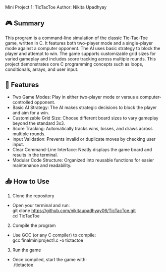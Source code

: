 Mini Project 1: TicTacToe
Author: Nikita Upadhyay

## 🎮 Summary
This program is a command-line simulation of the classic Tic-Tac-Toe game, written in C. It features both two-player mode and a single-player mode against a computer opponent. The AI uses basic strategy to block the player and attempt to win. The game supports customizable grid sizes for varied gameplay and includes score tracking across multiple rounds. This project demonstrates core C programming concepts such as loops, conditionals, arrays, and user input.

## 🚀 Features
- Two Game Modes: Play in either two-player mode or versus a computer-controlled opponent.
- Basic AI Strategy: The AI makes strategic decisions to block the player and aim for a win.
- Customizable Grid Size: Choose different board sizes to vary gameplay beyond the standard 3x3.
- Score Tracking: Automatically tracks wins, losses, and draws across multiple rounds.
- Input Validation: Prevents invalid or duplicate moves by checking user input.
- Clear Command-Line Interface: Neatly displays the game board and results in the terminal.
- Modular Code Structure: Organized into reusable functions for easier maintenance and readability.

## 📥 How to Use
1. Clone the repository
- Open your terminal and run:  
  git clone https://github.com/nikitaupadhyay06/TicTacToe.git  
  cd TicTacToe

2. Compile the program
- Use GCC (or any C compiler) to compile:  
  gcc finalminiproject1.c -o tictactoe

3. Run the game 
- Once compiled, start the game with:  
  ./tictactoe
